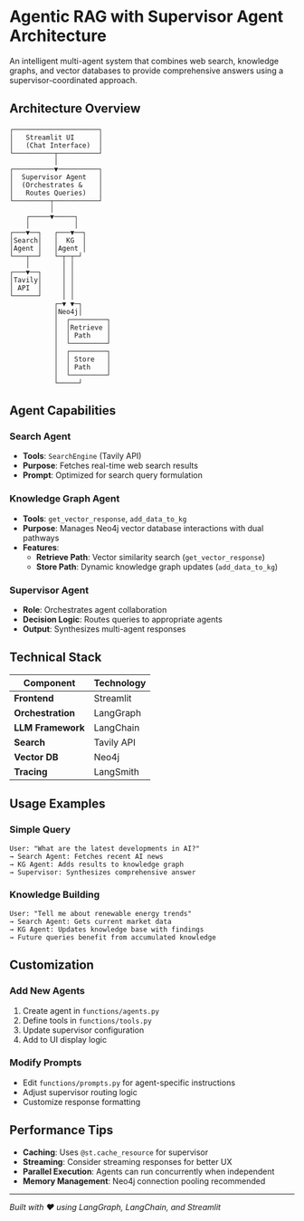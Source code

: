 # Agentic RAG with Supervisor Agent Architecture

An intelligent multi-agent system that combines web search, knowledge graphs, and vector databases to provide comprehensive answers using a supervisor-coordinated approach.

## Architecture Overview

```
┌─────────────────────┐
│   Streamlit UI      │
│   (Chat Interface)  │
└──────────┬──────────┘
           │
┌──────────▼──────────┐
│  Supervisor Agent   │
│  (Orchestrates &    │
│   Routes Queries)   │
└─────────┬───────────┘
          │
    ┌─────▼─────┐
    │           │
┌───▼──┐   ┌───▼──┐
│Search│   │  KG  │
│Agent │   │Agent │
└───┬──┘   └─┬─┬─┘
    │        │ │
┌───▼──┐     │ │
│Tavily│     │ │
│ API  │     │ │
└──────┘     │ │
           ┌─▼ ▼─┐
           │Neo4j│
           │  ┌─────────┐
           │  │Retrieve │
           │  │ Path    │
           │  └─────────┘
           │  ┌─────────┐
           │  │ Store   │
           │  │ Path    │
           │  └─────────┘
           └─────┘
```

## Agent Capabilities

### Search Agent
- **Tools**: `SearchEngine` (Tavily API)
- **Purpose**: Fetches real-time web search results
- **Prompt**: Optimized for search query formulation

### Knowledge Graph Agent  
- **Tools**: `get_vector_response`, `add_data_to_kg`
- **Purpose**: Manages Neo4j vector database interactions with dual pathways
- **Features**: 
  - **Retrieve Path**: Vector similarity search (`get_vector_response`)
  - **Store Path**: Dynamic knowledge graph updates (`add_data_to_kg`)

### Supervisor Agent
- **Role**: Orchestrates agent collaboration
- **Decision Logic**: Routes queries to appropriate agents
- **Output**: Synthesizes multi-agent responses


## Technical Stack

| Component | Technology |
|-----------|------------|
| **Frontend** | Streamlit |
| **Orchestration** | LangGraph |
| **LLM Framework** | LangChain |
| **Search** | Tavily API |
| **Vector DB** | Neo4j |
| **Tracing** | LangSmith |

## Usage Examples

### Simple Query
```
User: "What are the latest developments in AI?"
→ Search Agent: Fetches recent AI news
→ KG Agent: Adds results to knowledge graph
→ Supervisor: Synthesizes comprehensive answer
```

### Knowledge Building
```
User: "Tell me about renewable energy trends"
→ Search Agent: Gets current market data
→ KG Agent: Updates knowledge base with findings
→ Future queries benefit from accumulated knowledge
```

## Customization

### Add New Agents
1. Create agent in `functions/agents.py`
2. Define tools in `functions/tools.py`  
3. Update supervisor configuration
4. Add to UI display logic

### Modify Prompts
- Edit `functions/prompts.py` for agent-specific instructions
- Adjust supervisor routing logic
- Customize response formatting

## Performance Tips

- **Caching**: Uses `@st.cache_resource` for supervisor
- **Streaming**: Consider streaming responses for better UX
- **Parallel Execution**: Agents can run concurrently when independent
- **Memory Management**: Neo4j connection pooling recommended

---

*Built with ❤️ using LangGraph, LangChain, and Streamlit*
